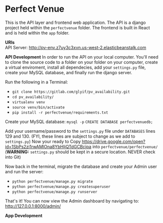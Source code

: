 # Perfect Venue

This is the API layer and frontend web application. The API is a django project 
held within the `perfectvenue` folder. The frontend is built in React and is 
held within the `app` folder.

**URIs**  
API Server: http://pv-env.z7uy3c3xvn.us-west-2.elasticbeanstalk.com

**API Development** 
In order to run the API on your local computer. You'll need to clone the source 
code to a folder on your folder on your computer, create a virtual enviroment, 
install all dependecies, add your `settings.py` file, create your MySQL database, 
and finally run the django server. 

Run the following in a Terminal:
- `git clone https://gitlab.com/glyif/pv_availability.git`
- `cd pv_availability/`
- `virtualenv venv`
- `source venv/bin/activate`
- `pip install -r perfectvenue/requirements.txt`

Create your MySQL database:
`mysql -p`
`CREATE DATABASE perfectvenuedb;`

Add your username/password to the `settings.py` file under `DATABASES` lines 129 and 130. (FYI, these lines are subject to change as we add to `settings.py`)
Now your ready to Copy https://drive.google.com/open?id=1SbPs2zi1rwAMlOna8YbHIjQTdGCBcjpa into `perfectvenue/perfectvenue/`
(**WARNING:** `settings.py` should be kept in a secure location. NEVER check into Git) 

Now back in the terminal, migrate the database and create your Admin user and run the server:
- `python perfectvenue/manage.py migrate`
- `python perfectvenue/manage.py createsuperuser`
- `python perfectvenue/manage.py runserver`

That's it! You can now view the Admin dashboard by navigating to: http://127.0.0.1:8000/admin/

**App Development** 
